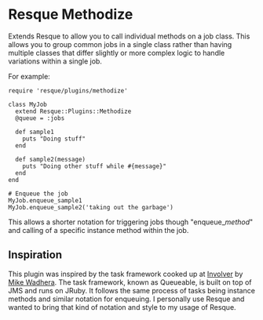 Resque Methodize
=================

Extends Resque to allow you to call individual methods on a job class.  This allows you to group common jobs in a single class rather than having multiple classes that differ slightly or more complex logic to handle variations within a single job.

For example:

    require 'resque/plugins/methodize'
    
    class MyJob
      extend Resque::Plugins::Methodize
      @queue = :jobs
      
      def sample1
        puts "Doing stuff"
      end
      
      def sample2(message)
        puts "Doing other stuff while #{message}"
      end
    end
    
    # Enqueue the job
    MyJob.enqueue_sample1
    MyJob.enqueue_sample2('taking out the garbage')

This allows a shorter notation for triggering jobs though "enqueue_*method*" and calling of a specific instance method within the job.

Inspiration
-----------

This plugin was inspired by the task framework cooked up at [Involver](http://involver.com) by [Mike Wadhera](http://github.com/mikewadhera).  The task framework, known as Queueable, is built on top of JMS and runs on JRuby.  It follows the same process of tasks being instance methods and similar notation for enqueuing.  I personally use Resque and wanted to bring that kind of notation and style to my usage of Resque.
